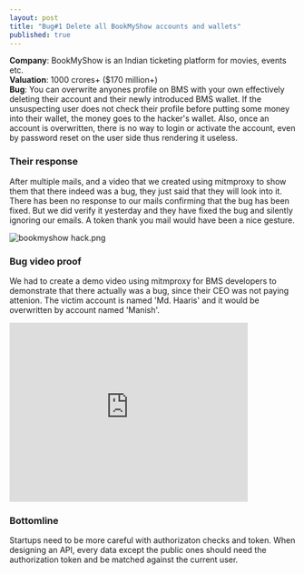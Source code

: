 ```yaml
---
layout: post
title: "Bug#1 Delete all BookMyShow accounts and wallets"
published: true
---
```



**Company**: BookMyShow is an Indian ticketing platform for movies, events etc.    
**Valuation**: 1000 crores+ ($170 million+)    
**Bug**: You can overwrite anyones profile on BMS with your own effectively deleting their account and their newly introduced BMS wallet. If the unsuspecting user does not check their profile before putting some money into their wallet, the money goes to the hacker's wallet. Also, once an account is overwritten, there is no way to login or activate the account, even by password reset on the user side thus rendering it useless.

### Their response
After multiple mails, and a video that we created using mitmproxy to show them that there indeed was a bug, they just said that they will look into it. There has been no response to our mails confirming that the bug has been fixed. But we did verify it yesterday and they have fixed the bug and silently ignoring our emails. A token thank you mail would have been a nice gesture.

![bookmyshow hack.png]({{site.baseurl}}/bookmyshow.png)


### Bug video proof

We had to create a demo video using mitmproxy for BMS developers to demonstrate that there actually was a bug, since their CEO was not paying attenion. The victim account is named 'Md. Haaris' and it would be overwritten by account named 'Manish'.

<iframe width="420" height="315" src="https://www.youtube.com/embed/3jWQImzQzQ0" frameborder="0" allowfullscreen></iframe>

### Bottomline

Startups need to be more careful with authorizaton checks and token. When designing an API, every data except the public ones should need the authorization token and be matched against the current user.
